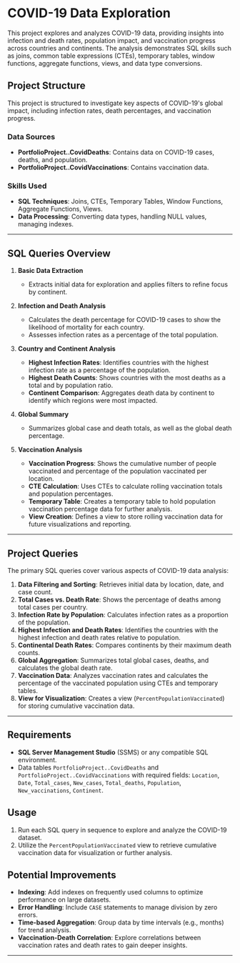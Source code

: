 # COVID-19 Data Exploration

This project explores and analyzes COVID-19 data, providing insights into infection and death rates, population impact, and vaccination progress across countries and continents. The analysis demonstrates SQL skills such as joins, common table expressions (CTEs), temporary tables, window functions, aggregate functions, views, and data type conversions.

## Project Structure

This project is structured to investigate key aspects of COVID-19's global impact, including infection rates, death percentages, and vaccination progress.

### Data Sources

- **PortfolioProject..CovidDeaths**: Contains data on COVID-19 cases, deaths, and population.
- **PortfolioProject..CovidVaccinations**: Contains vaccination data.

### Skills Used

- **SQL Techniques**: Joins, CTEs, Temporary Tables, Window Functions, Aggregate Functions, Views.
- **Data Processing**: Converting data types, handling NULL values, managing indexes.

---

## SQL Queries Overview

1. **Basic Data Extraction**
   - Extracts initial data for exploration and applies filters to refine focus by continent.

2. **Infection and Death Analysis**
   - Calculates the death percentage for COVID-19 cases to show the likelihood of mortality for each country.
   - Assesses infection rates as a percentage of the total population.

3. **Country and Continent Analysis**
   - **Highest Infection Rates**: Identifies countries with the highest infection rate as a percentage of the population.
   - **Highest Death Counts**: Shows countries with the most deaths as a total and by population ratio.
   - **Continent Comparison**: Aggregates death data by continent to identify which regions were most impacted.

4. **Global Summary**
   - Summarizes global case and death totals, as well as the global death percentage.

5. **Vaccination Analysis**
   - **Vaccination Progress**: Shows the cumulative number of people vaccinated and percentage of the population vaccinated per location.
   - **CTE Calculation**: Uses CTEs to calculate rolling vaccination totals and population percentages.
   - **Temporary Table**: Creates a temporary table to hold population vaccination percentage data for further analysis.
   - **View Creation**: Defines a view to store rolling vaccination data for future visualizations and reporting.

---

## Project Queries

The primary SQL queries cover various aspects of COVID-19 data analysis:

1. **Data Filtering and Sorting**: Retrieves initial data by location, date, and case count.
2. **Total Cases vs. Death Rate**: Shows the percentage of deaths among total cases per country.
3. **Infection Rate by Population**: Calculates infection rates as a proportion of the population.
4. **Highest Infection and Death Rates**: Identifies the countries with the highest infection and death rates relative to population.
5. **Continental Death Rates**: Compares continents by their maximum death counts.
6. **Global Aggregation**: Summarizes total global cases, deaths, and calculates the global death rate.
7. **Vaccination Data**: Analyzes vaccination rates and calculates the percentage of the vaccinated population using CTEs and temporary tables.
8. **View for Visualization**: Creates a view (`PercentPopulationVaccinated`) for storing cumulative vaccination data.

---

## Requirements

- **SQL Server Management Studio** (SSMS) or any compatible SQL environment.
- Data tables `PortfolioProject..CovidDeaths` and `PortfolioProject..CovidVaccinations` with required fields: `Location`, `Date`, `Total_cases`, `New_cases`, `Total_deaths`, `Population`, `New_vaccinations`, `Continent`.

## Usage

1. Run each SQL query in sequence to explore and analyze the COVID-19 dataset.
2. Utilize the `PercentPopulationVaccinated` view to retrieve cumulative vaccination data for visualization or further analysis.

## Potential Improvements

- **Indexing**: Add indexes on frequently used columns to optimize performance on large datasets.
- **Error Handling**: Include `CASE` statements to manage division by zero errors.
- **Time-based Aggregation**: Group data by time intervals (e.g., months) for trend analysis.
- **Vaccination-Death Correlation**: Explore correlations between vaccination rates and death rates to gain deeper insights.

---
